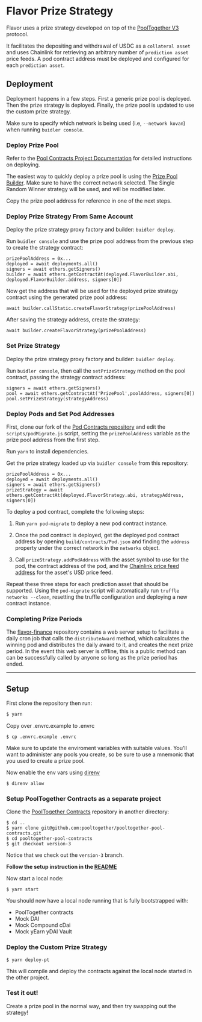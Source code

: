 # Flavor Prize Strategy

Flavor uses a prize strategy developed on top of the [PoolTogether V3](https://www.pooltogether.com/) protocol.

It facilitates the depositing and withdrawal of USDC as a `collateral asset` and uses Chainlink for retrieving an arbitrary number of `prediction asset` price feeds. A pod contract address must be deployed and configured for each `prediction asset`.


## Deployment

Deployment happens in a few steps. First a generic prize pool is deployed. Then the prize strategy is deployed. Finally, the prize pool is updated to use the custom prize strategy.

Make sure to specify which network is being used (i.e, `--network kovan`) when running `buidler console`.


### Deploy Prize Pool

Refer to the [Pool Contracts Project Documentation](https://github.com/pooltogether/pooltogether-pool-contracts/tree/version-3) for detailed instructions on deploying.

The easiest way to quickly deploy a prize pool is using the [Prize Pool Builder](https://builder.pooltogether.com/). Make sure to have the correct network selected. The Single Random Winner strategy will be used, and will be modified later.

Copy the prize pool address for reference in one of the next steps.

### Deploy Prize Strategy From Same Account

Deploy the prize strategy proxy factory and builder: `buidler deploy`.

Run `buidler console` and use the prize pool address from the previous step to create the strategy contract:

```
prizePoolAddress = 0x...
deployed = await deployments.all()
signers = await ethers.getSigners()
builder = await ethers.getContractAt(deployed.FlavorBuilder.abi, deployed.FlavorBuilder.address, signers[0])
```

Now get the address that will be used for the deployed prize strategy contract using the generated prize pool address:

```
await builder.callStatic.createFlavorStrategy(prizePoolAddress)
```

After saving the strategy address, create the strategy:

```
await builder.createFlavorStrategy(prizePoolAddress)
```


### Set Prize Strategy


Deploy the prize strategy proxy factory and builder: `buidler deploy`.

Run `buidler console`, then call the `setPrizeStrategy` method on the pool contract, passing the strategy contract address:

```
signers = await ethers.getSigners()
pool = await ethers.getContractAt('PrizePool',poolAddress, signers[0])
pool.setPrizeStrategy(strategyAddress)
```


### Deploy Pods and Set Pod Addresses

First, clone our fork of the [Pod Contracts repository](https://github.com/flavor-finance/pooltogether-pod-contracts) and edit the `scripts/podMigrate.js` script, setting the `prizePoolAddress` variable as the prize pool address from the first step.

Run `yarn` to install dependencies.

Get the prize strategy loaded up via `buidler console` from this repository:

```
prizePoolAddress = 0x...
deployed = await deployments.all()
signers = await ethers.getSigners()
prizeStrategy = await ethers.getContractAt(deployed.FlavorStrategy.abi, strategyAddress, signers[0])
```

To deploy a pod contract, complete the following steps:

1. Run `yarn pod-migrate` to deploy a new pod contract instance.

2. Once the pod contract is deployed, get the deployed pod contract address by opening `build/contracts/Pod.json` and finding the `address` property under the correct network in the `networks` object.

3. Call `prizeStrategy.addPodAddress` with the asset symbol to use for the pod, the contract address of the pod, and the [Chainlink price feed address](https://docs.chain.link/docs/reference-contracts) for the asset's USD price feed.


Repeat these three steps for each prediction asset that should be supported. Using the `pod-migrate` script will automatically run `truffle networks --clean`, resetting the truffle configuration and deploying a new contract instance.

### Completing Prize Periods

The [flavor-finance](https://github.com/flavor-finance/flavor-finance) repository contains a web server setup to facilitate a daily cron job that calls the `distributeAward` method, which calculates the winning pod and distributes the daily award to it, and creates the next prize period. In the event this web server is offline, this is a public method can can be successfully called by anyone so long as the prize period has ended.


---

## Setup

First clone the repository then run:

```bash
$ yarn
```

Copy over .envrc.example to .envrc

```
$ cp .envrc.example .envrc
```

Make sure to update the enviroment variables with suitable values.  You'll want to administer any pools you create, so be sure to use a mnemonic that you used to create a prize pool.

Now enable the env vars using [direnv](https://direnv.net/docs/installation.html)

```
$ direnv allow
```

### Setup PoolTogether Contracts as a separate project

Clone the [PoolTogether Contracts](https://github.com/pooltogether/pooltogether-pool-contracts/tree/version-3) repository in another directory:

```
$ cd ..
$ yarn clone git@github.com:pooltogether/pooltogether-pool-contracts.git
$ cd pooltogether-pool-contracts
$ git checkout version-3
```

Notice that we check out the `version-3` branch.

**Follow the setup instruction in the [README](https://github.com/pooltogether/pooltogether-pool-contracts/tree/version-3)**

Now start a local node:

```
$ yarn start
```

You should now have a local node running that is fully bootstrapped with:

- PoolTogether contracts
- Mock DAI
- Mock Compound cDai
- Mock yEarn yDAI Vault

### Deploy the Custom Prize Strategy

```
$ yarn deploy-pt
```

This will compile and deploy the contracts against the local node started in the other project.

### Test it out!

Create a prize pool in the normal way, and then try swapping out the strategy!
